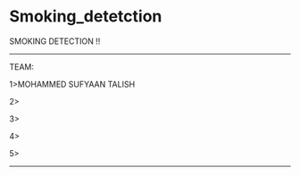 # Smoking_detetction
SMOKING DETECTION !!

*************************************************************************************************************************************************************************

TEAM:

1>MOHAMMED SUFYAAN TALISH

2>

3>

4>

5>

*************************************************************************************************************************************************************************
